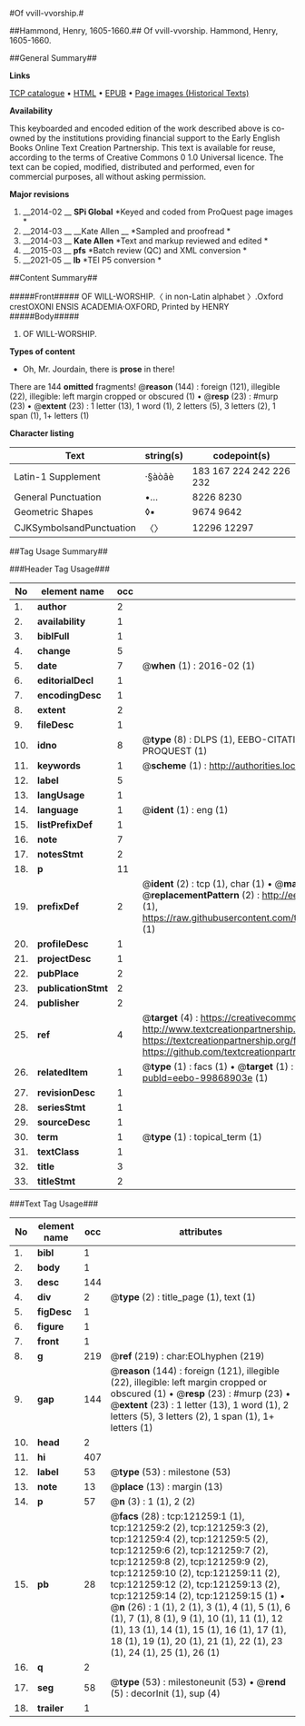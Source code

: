 #Of vvill-vvorship.#

##Hammond, Henry, 1605-1660.##
Of vvill-vvorship.
Hammond, Henry, 1605-1660.

##General Summary##

**Links**

[TCP catalogue](http://www.ota.ox.ac.uk/tcp/)  • 
[HTML](http://tei.it.ox.ac.uk/tcp/Texts-HTML/free/A87/A87037.html)  • 
[EPUB](http://tei.it.ox.ac.uk/tcp/Texts-EPUB/free/A87/A87037.epub) • 
[Page images (Historical Texts)](https://historicaltexts.jisc.ac.uk/eebo-99868903e)

**Availability**

This keyboarded and encoded edition of the work described above is co-owned by the
    institutions providing financial support to the Early English Books Online Text Creation
    Partnership. This text is available for reuse, according to the terms of  Creative Commons 0 1.0 Universal
    licence. The text can be copied, modified, distributed and performed, even for commercial
    purposes, all without asking permission.

**Major revisions**

1. __2014-02 __ __SPi Global__ *Keyed and coded from ProQuest page images *
1. __2014-03 __ __Kate Allen __ *Sampled and proofread *
1. __2014-03 __ __Kate Allen__ *Text and markup reviewed and edited *
1. __2015-03 __ __pfs__ *Batch review (QC) and XML conversion *
1. __2021-05 __ __lb__ *TEI P5 conversion *

##Content Summary##

#####Front#####
OF WILL-WORSHIP.〈 in non-Latin alphabet 〉.Oxford crestOXONI ENSIS ACADEMIA·OXFORD, Printed by HENRY 
#####Body#####

1. OF WILL-WORSHIP.

**Types of content**

  * Oh, Mr. Jourdain, there is **prose** in there!

There are 144 **omitted** fragments! 
 @__reason__ (144) : foreign (121), illegible (22), illegible: left margin cropped or obscured (1)  •  @__resp__ (23) : #murp (23)  •  @__extent__ (23) : 1 letter (13), 1 word (1), 2 letters (5), 3 letters (2), 1 span (1), 1+ letters (1)

**Character listing**


|Text|string(s)|codepoint(s)|
|---|---|---|
|Latin-1 Supplement|·§àòâè|183 167 224 242 226 232|
|General Punctuation|•…|8226 8230|
|Geometric Shapes|◊▪|9674 9642|
|CJKSymbolsandPunctuation|〈〉|12296 12297|

##Tag Usage Summary##

###Header Tag Usage###

|No|element name|occ|attributes|
|---|---|---|---|
|1.|__author__|2||
|2.|__availability__|1||
|3.|__biblFull__|1||
|4.|__change__|5||
|5.|__date__|7| @__when__ (1) : 2016-02 (1)|
|6.|__editorialDecl__|1||
|7.|__encodingDesc__|1||
|8.|__extent__|2||
|9.|__fileDesc__|1||
|10.|__idno__|8| @__type__ (8) : DLPS (1), EEBO-CITATION (1), VID (1), EEBO-PROQUEST (1), STC (3), PROQUEST (1)|
|11.|__keywords__|1| @__scheme__ (1) : http://authorities.loc.gov/ (1)|
|12.|__label__|5||
|13.|__langUsage__|1||
|14.|__language__|1| @__ident__ (1) : eng (1)|
|15.|__listPrefixDef__|1||
|16.|__note__|7||
|17.|__notesStmt__|2||
|18.|__p__|11||
|19.|__prefixDef__|2| @__ident__ (2) : tcp (1), char (1)  •  @__matchPattern__ (2) : ([0-9\-]+):([0-9IVX]+) (1), (.+) (1)  •  @__replacementPattern__ (2) : http://eebo.chadwyck.com/downloadtiff?vid=$1&page=$2 (1), https://raw.githubusercontent.com/textcreationpartnership/Texts/master/tcpchars.xml#$1 (1)|
|20.|__profileDesc__|1||
|21.|__projectDesc__|1||
|22.|__pubPlace__|2||
|23.|__publicationStmt__|2||
|24.|__publisher__|2||
|25.|__ref__|4| @__target__ (4) : https://creativecommons.org/publicdomain/zero/1.0/ (1), http://www.textcreationpartnership.org/docs/. (1), https://textcreationpartnership.org/faq/#faq05 (1), https://github.com/textcreationpartnership (1)|
|26.|__relatedItem__|1| @__type__ (1) : facs (1)  •  @__target__ (1) : https://data.historicaltexts.jisc.ac.uk/view?pubId=eebo-99868903e (1)|
|27.|__revisionDesc__|1||
|28.|__seriesStmt__|1||
|29.|__sourceDesc__|1||
|30.|__term__|1| @__type__ (1) : topical_term (1)|
|31.|__textClass__|1||
|32.|__title__|3||
|33.|__titleStmt__|2||


###Text Tag Usage###

|No|element name|occ|attributes|
|---|---|---|---|
|1.|__bibl__|1||
|2.|__body__|1||
|3.|__desc__|144||
|4.|__div__|2| @__type__ (2) : title_page (1), text (1)|
|5.|__figDesc__|1||
|6.|__figure__|1||
|7.|__front__|1||
|8.|__g__|219| @__ref__ (219) : char:EOLhyphen (219)|
|9.|__gap__|144| @__reason__ (144) : foreign (121), illegible (22), illegible: left margin cropped or obscured (1)  •  @__resp__ (23) : #murp (23)  •  @__extent__ (23) : 1 letter (13), 1 word (1), 2 letters (5), 3 letters (2), 1 span (1), 1+ letters (1)|
|10.|__head__|2||
|11.|__hi__|407||
|12.|__label__|53| @__type__ (53) : milestone (53)|
|13.|__note__|13| @__place__ (13) : margin (13)|
|14.|__p__|57| @__n__ (3) : 1 (1), 2 (2)|
|15.|__pb__|28| @__facs__ (28) : tcp:121259:1 (1), tcp:121259:2 (2), tcp:121259:3 (2), tcp:121259:4 (2), tcp:121259:5 (2), tcp:121259:6 (2), tcp:121259:7 (2), tcp:121259:8 (2), tcp:121259:9 (2), tcp:121259:10 (2), tcp:121259:11 (2), tcp:121259:12 (2), tcp:121259:13 (2), tcp:121259:14 (2), tcp:121259:15 (1)  •  @__n__ (26) : 1 (1), 2 (1), 3 (1), 4 (1), 5 (1), 6 (1), 7 (1), 8 (1), 9 (1), 10 (1), 11 (1), 12 (1), 13 (1), 14 (1), 15 (1), 16 (1), 17 (1), 18 (1), 19 (1), 20 (1), 21 (1), 22 (1), 23 (1), 24 (1), 25 (1), 26 (1)|
|16.|__q__|2||
|17.|__seg__|58| @__type__ (53) : milestoneunit (53)  •  @__rend__ (5) : decorInit (1), sup (4)|
|18.|__trailer__|1||
